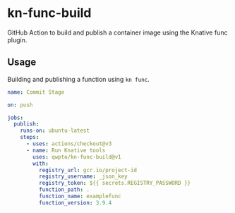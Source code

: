# kn-func-build

GitHub Action to build and publish a container image using the Knative func plugin.

## Usage

Building and publishing a function using `kn func`.

```yaml
name: Commit Stage

on: push

jobs:
  publish:
    runs-on: ubuntu-latest
    steps:
      - uses: actions/checkout@v3
      - name: Run Knative tools
        uses: qwpto/kn-func-build@v1
        with:
          registry_url: gcr.io/project-id
          registry_username: _json_key
          registry_token: ${{ secrets.REGISTRY_PASSWORD }}
          function_path: .
          function_name: examplefunc
          function_version: 3.9.4
```

